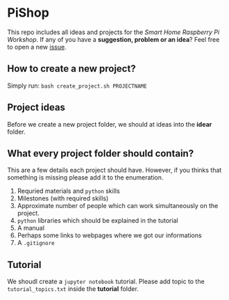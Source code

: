 # PiShop
This repo includes all ideas and projects for the _Smart Home Raspberry Pi Workshop_.
If any of you have a __suggestion, problem or an idea__? Feel free to open a new [issue](https://github.com/beckstev/PiShop/issues).

## How to create a new project?
Simply run:
`bash create_project.sh PROJECTNAME`

## Project ideas
Before we create a new project folder, we should at ideas
into the __idear__ folder. 

## What every project folder should contain?
This are a few details each project should have.
However, if you thinks that something is missing please add it to the enumeration.

1. Requried materials and `python` skills
2. Milestones (with required skills)
3. Approximate number of people which can work simultaneously on the project.
4. `python` libraries which should be explained in the tutorial
5. A manual
6. Perhaps some links to webpages where we got our informations
7. A `.gitignore`

## Tutorial
We shoudl create a `jupyter notebook` tutorial.
Please add topic to the `tutorial_topics.txt` inside the __tutorial__ folder.
